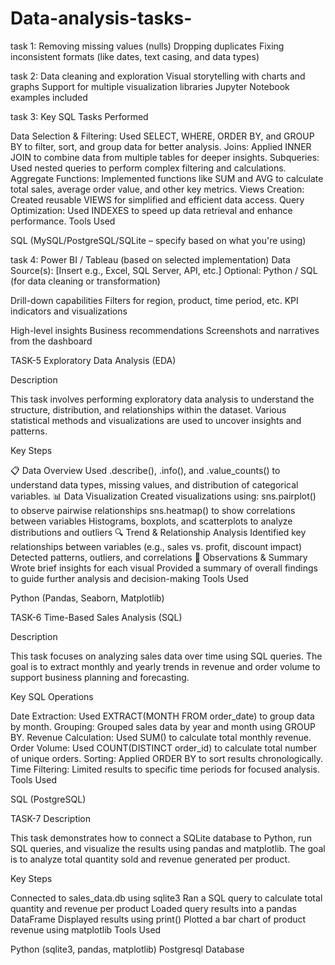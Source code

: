 # Data-analysis-tasks-
task 1:
Removing missing values (nulls)
Dropping duplicates
Fixing inconsistent formats (like dates, text casing, and data types)

task 2:
Data cleaning and exploration
Visual storytelling with charts and graphs
Support for multiple visualization libraries
Jupyter Notebook examples included

task 3:
Key SQL Tasks Performed

Data Selection & Filtering:
Used SELECT, WHERE, ORDER BY, and GROUP BY to filter, sort, and group data for better analysis.
Joins:
Applied INNER JOIN to combine data from multiple tables for deeper insights.
Subqueries:
Used nested queries to perform complex filtering and calculations.
Aggregate Functions:
Implemented functions like SUM and AVG to calculate total sales, average order value, and other key metrics.
Views Creation:
Created reusable VIEWS for simplified and efficient data access.
Query Optimization:
Used INDEXES to speed up data retrieval and enhance performance.
Tools Used

SQL (MySQL/PostgreSQL/SQLite – specify based on what you're using)

task 4:
Power BI / Tableau (based on selected implementation)
Data Source(s): [Insert e.g., Excel, SQL Server, API, etc.]
Optional: Python / SQL (for data cleaning or transformation)

Drill-down capabilities
Filters for region, product, time period, etc.
KPI indicators and visualizations

High-level insights
Business recommendations
Screenshots and narratives from the dashboard

TASK-5 Exploratory Data Analysis (EDA)

Description

This task involves performing exploratory data analysis to understand the structure, distribution, and relationships within the dataset. Various statistical methods and visualizations are used to uncover insights and patterns.

Key Steps

📋 Data Overview Used .describe(), .info(), and .value_counts() to understand data types, missing values, and distribution of categorical variables. 📊 Data Visualization Created visualizations using: sns.pairplot() to observe pairwise relationships sns.heatmap() to show correlations between variables Histograms, boxplots, and scatterplots to analyze distributions and outliers 🔍 Trend & Relationship Analysis Identified key relationships between variables (e.g., sales vs. profit, discount impact) Detected patterns, outliers, and correlations 📝 Observations & Summary Wrote brief insights for each visual Provided a summary of overall findings to guide further analysis and decision-making Tools Used

Python (Pandas, Seaborn, Matplotlib)

TASK-6 Time-Based Sales Analysis (SQL)

Description

This task focuses on analyzing sales data over time using SQL queries. The goal is to extract monthly and yearly trends in revenue and order volume to support business planning and forecasting.

Key SQL Operations

Date Extraction: Used EXTRACT(MONTH FROM order_date) to group data by month. Grouping: Grouped sales data by year and month using GROUP BY. Revenue Calculation: Used SUM() to calculate total monthly revenue. Order Volume: Used COUNT(DISTINCT order_id) to calculate total number of unique orders. Sorting: Applied ORDER BY to sort results chronologically. Time Filtering: Limited results to specific time periods for focused analysis. Tools Used

SQL (PostgreSQL)

TASK-7 Description

This task demonstrates how to connect a SQLite database to Python, run SQL queries, and visualize the results using pandas and matplotlib. The goal is to analyze total quantity sold and revenue generated per product.

Key Steps

Connected to sales_data.db using sqlite3 Ran a SQL query to calculate total quantity and revenue per product Loaded query results into a pandas DataFrame Displayed results using print() Plotted a bar chart of product revenue using matplotlib Tools Used

Python (sqlite3, pandas, matplotlib) Postgresql Database
